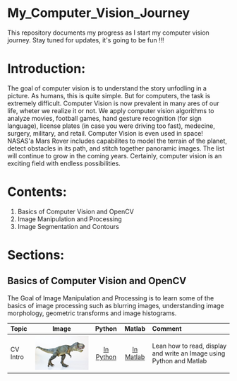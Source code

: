 # My_Computer_Vision_Journey
This repository documents my progress as I start my computer vision journey. Stay tuned for updates, it's going to be fun !!!

# Introduction: 
The goal of computer vision is to understand the story unfodling in a picture. As humans, this is quite simple. But for computers, the task is extremely difficult. Computer Vision is now prevalent in many ares of our life, wheter we realize it or not. We apply computer vision algorithms to analyze movies, football games, hand gesture recognition (for sign language), license plates (in case you were driving too fast), medecine, surgery, military, and retail. Computer Vision is even used in space! NASAS'a Mars Rover includes capabilites to model the terrain of the planet, detect obstacles in its path, and stitch together panoramic images. The list will continue to grow in the coming years. Certainly, computer vision is an exciting field with endless possibilities.

# Contents:
1. Basics of Computer Vision and OpenCV
2. Image Manipulation and Processing
3. Image Segmentation and Contours  

# Sections: 
## Basics of Computer Vision and OpenCV 
The Goal of Image Manipulation and Processing is to learn some of the basics of image processing such as blurring images, understanding image morphology, geometric transforms and image histograms.

| Topic    |  Image  |  Python                     |  Matlab                     | Comment                                                              |
|:---      |  :---:  |  :---:                      |  :---:                      | :---                                                                 |
| CV Intro |![](Images/trex.png)|[In Python](https://github.com/ZELUS93/Computer_Vision_Journey/blob/main/ComputerVision_Basics/1-Reading%2CDisplaying%20and%20Writing%20images/Reading-Displaying-and-Writing-Images-Python.ipynb)|[In  Matlab](https://github.com/ZELUS93/Computer_Vision_Journey/blob/main/ComputerVision_Basics/1-Reading%2CDisplaying%20and%20Writing%20images/Reading_Displaying_and_Writing_Images_Matlab.m)|Lean how to read, display and write an Image using Python and Matlab |     
                 

